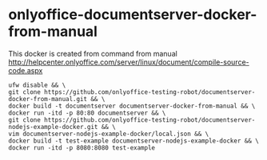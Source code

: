 # onlyoffice-documentserver-docker-from-manual
This docker is created from command from manual http://helpcenter.onlyoffice.com/server/linux/document/compile-source-code.aspx

```
ufw disable && \
git clone https://github.com/onlyoffice-testing-robot/documentserver-docker-from-manual.git && \
docker build -t documentserver documentserver-docker-from-manual && \
docker run -itd -p 80:80 documentserver && \
git clone https://github.com/onlyoffice-testing-robot/documentserver-nodejs-example-docker.git && \
vim documentserver-nodejs-example-docker/local.json && \
docker build -t test-example documentserver-nodejs-example-docker && \
docker run -itd -p 8080:8080 test-example 
```
